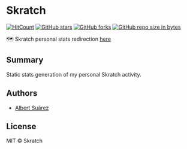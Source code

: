 # Skratch

[![HitCount](http://hits.dwyl.io/AlbertSuarez/skratch.svg)](http://hits.dwyl.io/AlbertSuarez/skratch)
[![GitHub stars](https://img.shields.io/github/stars/AlbertSuarez/skratch.svg)](https://GitHub.com/AlbertSuarez/skratch/stargazers/)
[![GitHub forks](https://img.shields.io/github/forks/AlbertSuarez/skratch.svg)](https://GitHub.com/AlbertSuarez/skratch/network/)
[![GitHub repo size in bytes](https://img.shields.io/github/repo-size/AlbertSuarez/skratch.svg)](https://github.com/AlbertSuarez/skratch)

🗺 Skratch personal stats redirection [here](https://asuarez.dev/skratch)

## Summary

Static stats generation of my personal Skratch activity.

## Authors

- [Albert Suàrez](https://github.com/AlbertSuarez)

## License

MIT © Skratch
